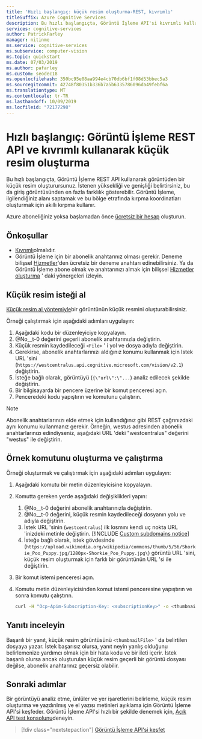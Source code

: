```yaml
---
title: 'Hızlı başlangıç: küçük resim oluşturma-REST, kıvrımlı'
titleSuffix: Azure Cognitive Services
description: Bu hızlı başlangıçta, Görüntü İşleme API'si kıvrımlı kullanarak görüntüden bir küçük resim oluşturursunuz.
services: cognitive-services
author: PatrickFarley
manager: nitinme
ms.service: cognitive-services
ms.subservice: computer-vision
ms.topic: quickstart
ms.date: 07/03/2019
ms.author: pafarley
ms.custom: seodec18
ms.openlocfilehash: 350bc95e08aa994e4cb70db6bf1f08d53bbec5a3
ms.sourcegitcommit: 42748f80351b336b7a5b6335786096da49febf6a
ms.translationtype: MT
ms.contentlocale: tr-TR
ms.lasthandoff: 10/09/2019
ms.locfileid: "72177298"
---
```

# <a name="quickstart-generate-a-thumbnail-using-the-computer-vision-rest-api-and-curl"></a>Hızlı başlangıç: Görüntü İşleme REST API ve kıvrımlı kullanarak küçük resim oluşturma

Bu hızlı başlangıçta, Görüntü İşleme REST API kullanarak görüntüden bir küçük resim oluşturursunuz. İstenen yüksekliği ve genişliği belirtirsiniz, bu da giriş görüntüsünden en fazla farklılık gösterebilir. Görüntü İşleme, ilgilendiğiniz alanı saptamak ve bu bölge etrafında kırpma koordinatları oluşturmak için akıllı kırpma kullanır.

Azure aboneliğiniz yoksa başlamadan önce [ücretsiz bir hesap](https://azure.microsoft.com/free/ai/?ref=microsoft.com&utm_source=microsoft.com&utm_medium=docs&utm_campaign=cognitive-services) oluşturun.

## <a name="prerequisites"></a>Önkoşullar

- [Kıvrımlı](https://curl.haxx.se/windows)olmalıdır.
- Görüntü İşleme için bir abonelik anahtarınız olması gerekir. Deneme bilişsel [Hizmetler](https://azure.microsoft.com/try/cognitive-services/?api=computer-vision)'den ücretsiz bir deneme anahtarı edinebilirsiniz. Ya da Görüntü İşleme abone olmak ve anahtarınızı almak için bilişsel [Hizmetler oluşturma](https://docs.microsoft.com/azure/cognitive-services/cognitive-services-apis-create-account) ' daki yönergeleri izleyin.

## <a name="get-thumbnail-request"></a>Küçük resim isteği al

[Küçük resim al yöntemiyle](https://westus.dev.cognitive.microsoft.com/docs/services/5adf991815e1060e6355ad44/operations/56f91f2e778daf14a499e1fb)bir görüntünün küçük resmini oluşturabilirsiniz.

Örneği çalıştırmak için aşağıdaki adımları uygulayın:

1. Aşağıdaki kodu bir düzenleyiciye kopyalayın.
1. @No__t-0 değerini geçerli abonelik anahtarınızla değiştirin.
1. Küçük resmin kaydedileceği `<File>` ' i yol ve dosya adıyla değiştirin.
1. Gerekirse, abonelik anahtarlarınızı aldığınız konumu kullanmak için Istek URL 'sini (`https://westcentralus.api.cognitive.microsoft.com/vision/v2.1`) değiştirin.
1. İsteğe bağlı olarak, görüntüyü (`{\"url\":\"...`) analiz edilecek şekilde değiştirin.
1. Bir bilgisayarda bir pencere üzerine bir komut penceresi açın.
1. Penceredeki kodu yapıştırın ve komutunu çalıştırın.

>[!NOTE]
>Abonelik anahtarlarınızı elde etmek için kullandığınız gibi REST çağrınızdaki aynı konumu kullanmanız gerekir. Örneğin, westus adresinden abonelik anahtarlarınızı edindiyseniz, aşağıdaki URL 'deki "westcentralus" değerini "westus" ile değiştirin.

## <a name="create-and-run-the-sample-command"></a>Örnek komutunu oluşturma ve çalıştırma

Örneği oluşturmak ve çalıştırmak için aşağıdaki adımları uygulayın:

1. Aşağıdaki komutu bir metin düzenleyicisine kopyalayın.
1. Komutta gereken yerde aşağıdaki değişiklikleri yapın:
    1. @No__t-0 değerini abonelik anahtarınızla değiştirin.
    1. @No__t-0 değerini, küçük resmin kaydedileceği dosyanın yolu ve adıyla değiştirin.
    1. İstek URL 'sinin (`westcentralus`) ilk kısmını kendi uç nokta URL 'inizdeki metinle değiştirin.
        [!INCLUDE [Custom subdomains notice](../../../../includes/cognitive-services-custom-subdomains-note.md)]
    1. İsteğe bağlı olarak, istek gövdesinde (`https://upload.wikimedia.org/wikipedia/commons/thumb/5/56/Shorkie_Poo_Puppy.jpg/1280px-Shorkie_Poo_Puppy.jpg\`) görüntü URL 'sini, küçük resim oluşturmak için farklı bir görüntünün URL 'si ile değiştirin.
1. Bir komut istemi penceresi açın.
1. Komutu metin düzenleyicisinden komut istemi penceresine yapıştırın ve sonra komutu çalıştırın.

    ```bash
    curl -H "Ocp-Apim-Subscription-Key: <subscriptionKey>" -o <thumbnailFile> -H "Content-Type: application/json" "https://westcentralus.api.cognitive.microsoft.com/vision/v2.1/generateThumbnail?width=100&height=100&smartCropping=true" -d "{\"url\":\"https://upload.wikimedia.org/wikipedia/commons/thumb/5/56/Shorkie_Poo_Puppy.jpg/1280px-Shorkie_Poo_Puppy.jpg\"}"
    ```

## <a name="examine-the-response"></a>Yanıtı inceleyin

Başarılı bir yanıt, küçük resim görüntüsünü `<thumbnailFile>` ' da belirtilen dosyaya yazar. İstek başarısız olursa, yanıt neyin yanlış olduğunu belirlemenize yardımcı olmak için bir hata kodu ve bir ileti içerir. İstek başarılı olursa ancak oluşturulan küçük resim geçerli bir görüntü dosyası değilse, abonelik anahtarınız geçersiz olabilir.

## <a name="next-steps"></a>Sonraki adımlar

Bir görüntüyü analiz etme, ünlüler ve yer işaretlerini belirleme, küçük resim oluşturma ve yazdırılmış ve el yazısı metinleri ayıklama için Görüntü İşleme API'si keşfeder. Görüntü İşleme API'si hızlı bir şekilde denemek için, [Açık API test konsolunu](https://westcentralus.dev.cognitive.microsoft.com/docs/services/5adf991815e1060e6355ad44/operations/56f91f2e778daf14a499e1fa/console)deneyin.

> [!div class="nextstepaction"]
> [Görüntü İşleme API'si keşfet](https://westus.dev.cognitive.microsoft.com/docs/services/5adf991815e1060e6355ad44)
